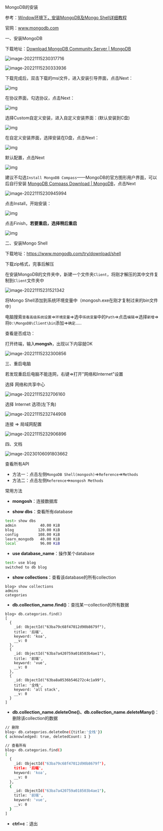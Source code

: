 MongoDB的安装

参考：[Window环境下，安装MongoDB及Mongo Shell详细教程](https://www.cnblogs.com/lveyHang/p/16866309.html)

官网：www.mongodb.com

一、安装MongoDB

下载地址：[Download MongoDB Community Server | MongoDB](https://www.mongodb.com/try/download/community)

![image-20221115230317716](https://alicloud-imgs.oss-cn-guangzhou.aliyuncs.com/img/image-20221115230317716.png)



<img src="https://alicloud-imgs.oss-cn-guangzhou.aliyuncs.com/img/image-20221115230333936.png" alt="image-20221115230333936"  />



下载完成后，双击下载的msi文件，进入安装引导界面，点击Next：

![img](https://img2022.cnblogs.com/blog/1653712/202211/1653712-20221107160412122-1017564212.png)



在协议界面，勾选协议，点击Next：

![img](https://img2022.cnblogs.com/blog/1653712/202211/1653712-20221107160424877-1459659307.png)



选择Custom自定义安装，进入自定义安装界面：(默认安装到C盘)

![img](https://img2022.cnblogs.com/blog/1653712/202211/1653712-20221107160438212-1887494666.png)



在自定义安装界面，选择安装在D盘，点击Next：

![img](https://img2022.cnblogs.com/blog/1653712/202211/1653712-20221107160451233-732672359.png)



默认配置，点击Next

![img](https://img2022.cnblogs.com/blog/1653712/202211/1653712-20221107160504554-1575511196.png)



建议不勾选`Install MongoDB Compass`——MongoDB的官方图形用户界面，可以后自行安装 [MongoDB Compass Download | MongoDB](https://www.mongodb.com/try/download/compass)，点击Next

<img src="https://alicloud-imgs.oss-cn-guangzhou.aliyuncs.com/img/image-20221115230945994.png" alt="image-20221115230945994"  />





点击Install，开始安装：

![img](https://img2022.cnblogs.com/blog/1653712/202211/1653712-20221107160540049-66618815.png)



点击Finish，**若要重启，选择稍后重启**

![img](https://img2022.cnblogs.com/blog/1653712/202211/1653712-20221107160549875-1863817766.png)



二、安装Mongo Shell

下载地址：https://www.mongodb.com/try/download/shell

下载zip格式，完事后解压

在安装MongoDB的文件夹中，新建一个文件夹`Client`，将刚才解压的其中文件复制到`Client`文件夹中

![image-20221115231521342](https://alicloud-imgs.oss-cn-guangzhou.aliyuncs.com/img/image-20221115231521342.png)



将Mongo Shell添加到系统环境变量中（mongosh.exe在刚才复制过来的bin文件中）

电脑搜索`查看高级系统设置`=>`环境变量`=>选中`系统变量`中的`Path`=>点击`编辑`=>选择`新增`=>将`D:\MongoDB\Client\bin`添加=>`确定`.....

查看是否成功：

打开终端，输入**mongsh**，出现以下内容就OK

![image-20221115232300856](https://alicloud-imgs.oss-cn-guangzhou.aliyuncs.com/img/image-20221115232300856.png)





三、重启电脑

若发现重启后电脑不能连网，右键=>打开"网络和Internet"设置

选择  网络和共享中心

![image-20221115232706160](https://alicloud-imgs.oss-cn-guangzhou.aliyuncs.com/img/image-20221115232706160.png)

选择 Internet 选项(左下角)

![image-20221115232744908](https://alicloud-imgs.oss-cn-guangzhou.aliyuncs.com/img/image-20221115232744908.png)



连接 => 局域网配置

![image-20221115232906896](https://alicloud-imgs.oss-cn-guangzhou.aliyuncs.com/img/image-20221115232906896.png)





四、文档

![image-20230106091803662](https://alicloud-imgs.oss-cn-guangzhou.aliyuncs.com/img/image-20230106091803662.png)



查看所有API

- 方法一：点击左侧`MongoDB Shell(mongosh)`=>`Reference`=>`Methods`
- 方法二：点击左侧`Reference`=>`mongosh Methods`



常用方法

- **mongosh**：连接数据库

- **show dbs**：查看所有database

```sh
test> show dbs
admin           40.00 KiB
blog           120.00 KiB
config         108.00 KiB
learn_mongodb   40.00 KiB
local           96.00 KiB
```

- **use database_name**：操作某个database

```sh
test> use blog
switched to db blog
```

- **show collections**：查看该database的所有collection

```
blog> show collections
admins
categories
```

- **db.collection_name.find()**：查找某一collection的所有数据

```
blog> db.categories.find()
[
  {
    _id: ObjectId("63ba79c68f47012d90b8679f"),
    title: '后端',
    keyword: 'koa',
    __v: 0
  },
  {
    _id: ObjectId("63ba7a420759a018503b4ae1"),
    title: '前端',
    keyword: 'vue',
    __v: 0
  },
  {
    _id: ObjectId("63ba8a0536b546272c4c1a99"),
    title: '全栈',
    keyword: 'all stack',
    __v: 0
  }
]
```

- **db.collection_name.deleteOne()、db.collection_name.deleteMany()**：删除该collection的数据

```sh
// 删除
blog> db.categories.deleteOne({title:'全栈'})
{ acknowledged: true, deletedCount: 1 }

// 查看所有
blog> db.categories.find()
[
  {
    _id: ObjectId("63ba79c68f47012d90b8679f"),
    title: '后端',
    keyword: 'koa',
    __v: 0
  },
  {
    _id: ObjectId("63ba7a420759a018503b4ae1"),
    title: '前端',
    keyword: 'vue',
    __v: 0
  }
]
```

- **ctrl+c**：退出
